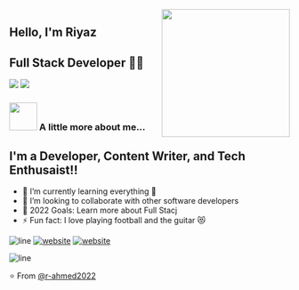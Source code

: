 
<img align='right' src="https://media.giphy.com/media/M9gbBd9nbDrOTu1Mqx/giphy.gif" width="230">

## Hello, I'm Riyaz 
## Full Stack Developer 👨‍💻

[![](https://img.shields.io/badge/LinkedIn-riyaz-ahmed-4216a71a8-blue)](https://www.linkedin.com/in/riyaz-ahmed-4216a71a8/)
[![](https://img.shields.io/badge/Gmail-riysaim82@gmail.com-red)](mailto:r-ahmed@riysaim.com)


### <img src="https://media.giphy.com/media/VgCDAzcKvsR6OM0uWg/giphy.gif" width="50"> A little more about me...  

## I'm a Developer, Content Writer, and Tech Enthusaist!!

- 🌱 I’m currently learning everything 🤣
- 👯 I’m looking to collaborate with other software developers
- 🥅 2022 Goals: Learn more about Full Stacj
- ⚡ Fun fact: I love playing football and the guitar 😻 

![line](./img/line.gif)
[![website](./img/linkedin-light.svg)](https://linkedin.com/in/riyaz-ahmed-4216a71a8#gh-light-mode-only)
[![website](./img/linkedin-dark.svg)](https://linkedin.com/in/riyaz-ahmed-4216a71a8#gh-dark-mode-only)
&nbsp;&nbsp;

![line](./img/line.gif)

⭐️ From [@r-ahmed2022](https://github.com/r-ahmed2022)
